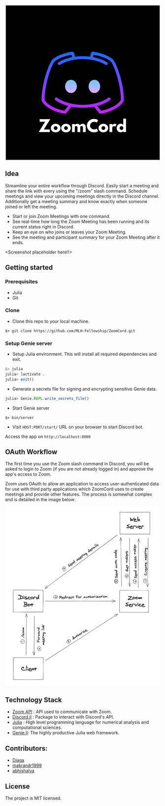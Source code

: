 <p align="center">
  <img src="images/ZoomCord.png">
</p>

## Idea

Streamline your entire workflow through Discord. Easily start a meeting and share the link with every using the "/zoom" slash command. Schedule meetings and view your upcoming meetings directly in the Discord channel. Additionally get a meeting summary and know exactly when someone joined or left the meeting.

- Start or join Zoom Meetings with one command.
- See real-time how long the Zoom Meeting has been running and its current status right in Discord.
- Keep an eye on who joins or leaves your Zoom Meeting.
- See the meeting and participant summary for your Zoom Meeting after it ends.

<Screenshot placeholder here!!>

## Getting started

### Prerequisites

- Julia
- Git

### Clone

- Clone this repo to your local machine.
```shell
$> git clone https://github.com/MLH-Fellowship/ZoomCord.git
```

### Setup Genie server

- Setup Julia environment. This will install all required dependencies and exit.
```julia
$> julia
julia> ]activate .
julia> exit()
```

- Generate a secrets file for signing and encrypting sensitive Genie data.
```julia
julia> Genie.REPL.write_secrets_file()
```

- Start Genie server
```shell
$> bin/server
```

- Visit `HOST:PORT/start/` URL on your browser to start Discord bot. 


Access the app on `http://localhost:8000`

## OAuth Workflow
The first time you use the Zoom slash command in Discord, you will be asked to login to Zoom (if you are not already logged in) and approve the app's access to Zoom. 

Zoom uses OAuth to allow an application to access user-authenticated data for use with third party applications which ZoomCord uses to create meetings and provide other features.
The process is somewhat complex and is detailed in the image below:

![Workflow](images/Workflow.png)



## Technology Stack

- [Zoom API](https://marketplace.zoom.us/docs/api-reference/zoom-api) : API used to communicate with Zoom.
- [Discord.jl](https://github.com/Xh4H/Discord.jl) : Package to interact with Discord's API.
- [Julia](https://julialang.org/) : High level programming language for numerical analysis and computational sciences.
- [Genie.jl](https://github.com/GenieFramework/Genie.jl): The highly productive Julia web framework.

## Contributors:

- [Diaga](https://github.com/Diaga)
- [makrandr1999](https://github.com/makrandr1999)
- [abhishalya](https://github.com/abhishalya)

## License
The project is MIT licensed.
